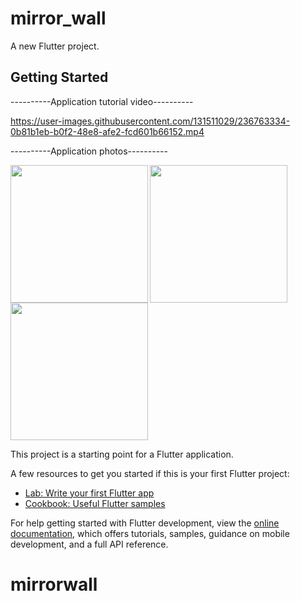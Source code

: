 # mirror_wall

A new Flutter project.

## Getting Started


----------Application tutorial video----------

https://user-images.githubusercontent.com/131511029/236763334-0b81b1eb-b0f2-48e8-afe2-fcd601b66152.mp4


----------Application photos----------



<img align="left" src="https://github.com/harshilgujarati/mirrorwall/assets/131511029/9c4a54c5-e480-4ab2-8cb4-de63a677cdbe" width="220px">
<img align="left" src="https://user-images.githubusercontent.com/131511029/236765243-d78e5feb-0622-4eea-899a-4af2f56382a6.png" width="220px">
<img src="https://user-images.githubusercontent.com/131511029/236764884-f72324a1-cefa-4052-9962-61da2a3817f5.png" width="220px">



This project is a starting point for a Flutter application.

A few resources to get you started if this is your first Flutter project:

- [Lab: Write your first Flutter app](https://docs.flutter.dev/get-started/codelab)
- [Cookbook: Useful Flutter samples](https://docs.flutter.dev/cookbook)

For help getting started with Flutter development, view the
[online documentation](https://docs.flutter.dev/), which offers tutorials,
samples, guidance on mobile development, and a full API reference.
# mirrorwall
